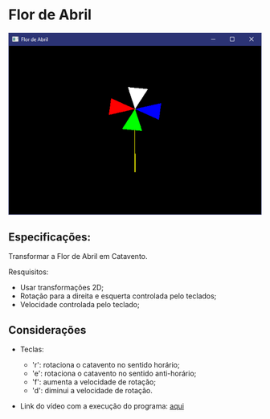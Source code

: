 # Flor de Abril

![Flor de Abril](https://github.com/marcio-henrique/computacao-grafica/blob/main/imgs/flor-de-abril.png)

## Especificações:

Transformar a Flor de Abril em Catavento.

Resquisitos:
- Usar transformações 2D;
- Rotação para a direita e esquerta controlada pelo teclados;
- Velocidade controlada pelo teclado;

## Considerações

- Teclas:
  
  - 'r': rotaciona o catavento no sentido horário;
  - 'e': rotaciona o catavento no sentido anti-horário;
  - 'f': aumenta a velocidade de rotação;
  - 'd': diminui a velocidade de rotação.
  

- Link do vídeo com a execução do programa: [aqui](https://www.loom.com/share/152f9fdeabf349d6b54084653d7cbeb7)

